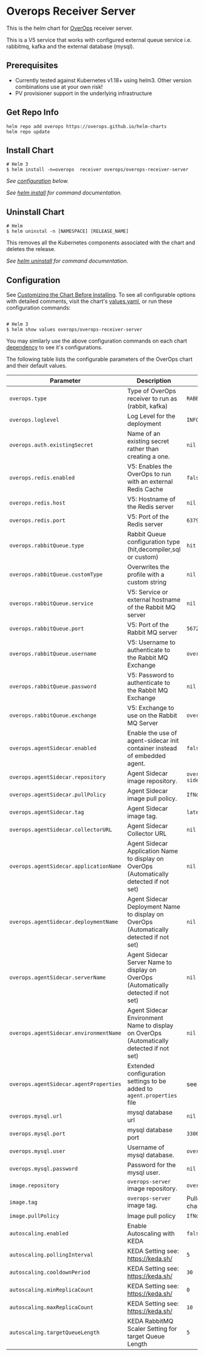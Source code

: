 # Overops Receiver Server
This is the helm chart for [OverOps](https://www.overops.com/) receiver server.

This is a V5 service that works with configured external queue service i.e. rabbitmq, kafka and the external database (mysql).

## Prerequisites

* Currently tested against Kubernetes v1.18+ using helm3. Other version combinations use at your own risk!
* PV provisioner support in the underlying infrastructure

## Get Repo Info
```
helm repo add overops https://overops.github.io/helm-charts
helm repo update
```

## Install Chart
```console
# Helm 3
$ helm install -n=overops  receiver overops/overops-receiver-server
```

_See [configuration](#configuration) below._

_See [helm install](https://helm.sh/docs/helm/helm_install/) for command documentation._


## Uninstall Chart

```console
# Helm
$ helm uninstal -n [NAMESPACE] [RELEASE_NAME]

```

This removes all the Kubernetes components associated with the chart and deletes the release.

_See [helm uninstall](https://helm.sh/docs/helm/helm_uninstall/) for command documentation._

## Configuration

See [Customizing the Chart Before Installing](https://helm.sh/docs/intro/using_helm/#customizing-the-chart-before-installing). To see all configurable options with detailed comments, visit the chart's [values.yaml](./values.yaml), or run these configuration commands:

```console

# Helm 3
$ helm show values overops/overops-receiver-server
```

You may similarly use the above configuration commands on each chart [dependency](#dependencies) to see it's configurations.

The following table lists the configurable parameters of the OverOps chart and their default values.

| Parameter                                    | Description                                                                                  | Default                                              |
| -------------------------------------------- | -------------------------------------------------------------------------------------------- | ---------------------------------------------------- |
| `overops.type`                               | Type of OverOps receiver to run as (rabbit, kafka)                                           | `RABBIT`                                             |
| `overops.loglevel`                           | Log Level for the deployment                                                                 | `INFO`                                               |
| `overops.auth.existingSecret`                | Name of an existing secret rather than creating a one.                                       | `nil`                                                |
| `overops.redis.enabled`                      | V5: Enables the OverOps to run with an external Redis Cache                                  | `false`                                              |
| `overops.redis.host`                         | V5: Hostname of the Redis server                                                             | `nil`                                                |
| `overops.redis.port`                         | V5: Port of the Redis server                                                                 | `6379`                                               |
| `overops.rabbitQueue.type`                   | Rabbit Queue configuration type (hit,decompiler,sql or custom)                               | `hit`                                                |
| `overops.rabbitQueue.customType`             | Overwrites the profile with a custom string                                                  | `nil`                                                |
| `overops.rabbitQueue.service`                | V5: Service or external hostname of the Rabbit MQ server                                     | `nil`                                                |
| `overops.rabbitQueue.port`                   | V5: Port of the Rabbit MQ server                                                             | `5672`                                               |
| `overops.rabbitQueue.username`               | V5: Username to authenticate to the Rabbit MQ Exchange                                       | `overops`                                            |
| `overops.rabbitQueue.password`               | V5: Password to authenticate to the Rabbit MQ Exchange                                       | `nil`                                                |
| `overops.rabbitQueue.exchange`               | V5: Exchange to use on the Rabbit MQ Server                                                  | `overops`                                            |
| `overops.agentSidecar.enabled`               | Enable the use of agent-sidecar init container instead of embedded agent.                    | `false`                                              |
| `overops.agentSidecar.repository`            | Agent Sidecar image repository.                                                              | `overops/agent-sidecar`                              |
| `overops.agentSidecar.pullPolicy`            | Agent Sidecar image pull policy.                                                             | `IfNotPresent`                                       |
| `overops.agentSidecar.tag`                   | Agent Sidecar image tag.                                                                     | `latest`                                             |
| `overops.agentSidecar.collectorURL`          | Agent Sidecar Collector URL                                                                  | `nil`                                                |
| `overops.agentSidecar.applicationName`       | Agent Sidecar Application Name to display on OverOps (Automatically detected if not set)     | `nil`                                                |
| `overops.agentSidecar.deploymentName`        | Agent Sidecar Deployment Name to display on OverOps (Automatically detected if not set)      | `nil`                                                |
| `overops.agentSidecar.serverName`            | Agent Sidecar Server Name to display on OverOps (Automatically detected if not set)          | `nil`                                                |
| `overops.agentSidecar.environmentName`       | Agent Sidecar Environment Name to display on OverOps (Automatically detected if not set)     | `nil`                                                |
| `overops.agentSidecar.agentProperties`       | Extended configuration settings to be added to `agent.properties` file                       | see [values](values.yaml)                            |
| `overops.mysql.url`                          | mysql database url                                                                           | `nil`                                                |
| `overops.mysql.port`                         | mysql database port                                                                          | `3306`                                               |
| `overops.mysql.user`                         | Username of mysql database.                                                                  | `overops`                                            |
| `overops.mysql.password`                     | Password for the mysql user.                                                                 | `nil`                                                |
| `image.repository`                           | `overops-server` image repository.                                                           | `overops/server`                                     |
| `image.tag`                                  | `overops-server` image tag.                                                                  |  Pulled from chart.yaml                              |
| `image.pullPolicy`                           | Image pull policy                                                                            | `IfNotPresent`                                       |
| `autoscaling.enabled`                        | Enable Autoscaling with KEDA                                                                 | `false`                                              |
| `autoscaling.pollingInterval`                | KEDA Setting see: https://keda.sh/                                                           | `5`                                                  |
| `autoscaling.cooldownPeriod`                 | KEDA Setting see: https://keda.sh/                                                           | `30`                                                 |
| `autoscaling.minReplicaCount`                | KEDA Setting see: https://keda.sh/                                                           | `0`                                                  |
| `autoscaling.maxReplicaCount`                | KEDA Setting see: https://keda.sh/                                                           | `10`                                                 |
| `autoscaling.targetQueueLength`              | KEDA RabbitMQ Scaler Setting for target Queue Length                                         | `5`                                                  |
